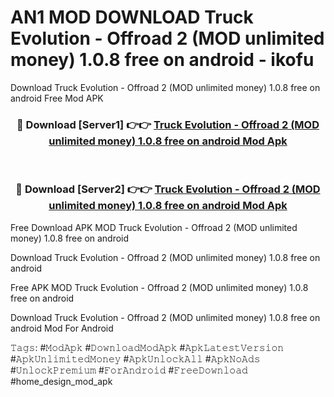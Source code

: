 # AN1 MOD DOWNLOAD Truck Evolution  - Offroad 2 (MOD unlimited money) 1.0.8 free on android - ikofu
Download Truck Evolution  - Offroad 2 (MOD unlimited money) 1.0.8 free on android Free Mod APK

<div align="center">
<h3>🔴 Download [Server1] 👉👉 <a href="https://apk-comot.site?title=Truck_Evolution__-_Offroad_2_(MOD_unlimited_money)_1.0.8_free_on_android">Truck Evolution  - Offroad 2 (MOD unlimited money) 1.0.8 free on android Mod Apk</a></h3><br>

<h3>🔴 Download [Server2] 👉👉 <a href="https://apk-comot.site?title=Truck_Evolution__-_Offroad_2_(MOD_unlimited_money)_1.0.8_free_on_android">Truck Evolution  - Offroad 2 (MOD unlimited money) 1.0.8 free on android Mod Apk</a></h3>
</div>


Free Download APK MOD Truck Evolution  - Offroad 2 (MOD unlimited money) 1.0.8 free on android

Download Truck Evolution  - Offroad 2 (MOD unlimited money) 1.0.8 free on android 

Free APK MOD Truck Evolution  - Offroad 2 (MOD unlimited money) 1.0.8 free on android 

Download Truck Evolution  - Offroad 2 (MOD unlimited money) 1.0.8 free on android Mod For Android

𝚃𝚊𝚐𝚜: #𝙼𝚘𝚍𝙰𝚙𝚔 #𝙳𝚘𝚠𝚗𝚕𝚘𝚊𝚍𝙼𝚘𝚍𝙰𝚙𝚔 #𝙰𝚙𝚔𝙻𝚊𝚝𝚎𝚜𝚝𝚅𝚎𝚛𝚜𝚒𝚘𝚗 #𝙰𝚙𝚔𝚄𝚗𝚕𝚒𝚖𝚒𝚝𝚎𝚍𝙼𝚘𝚗𝚎𝚢 #𝙰𝚙𝚔𝚄𝚗𝚕𝚘𝚌𝚔𝙰𝚕𝚕 #𝙰𝚙𝚔𝙽𝚘𝙰𝚍𝚜 #𝚄𝚗𝚕𝚘𝚌𝚔𝙿𝚛𝚎𝚖𝚒𝚞𝚖 #𝙵𝚘𝚛𝙰𝚗𝚍𝚛𝚘𝚒𝚍 #𝙵𝚛𝚎𝚎𝙳𝚘𝚠𝚗𝚕𝚘𝚊𝚍 #home_design_mod_apk